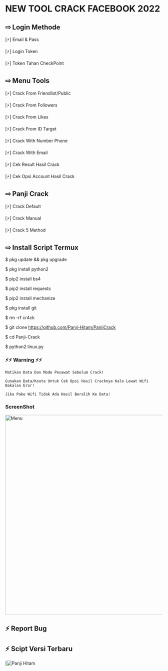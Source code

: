 # NEW TOOL CRACK FACEBOOK 2022

## ⇨  Login Methode

[⚡] Email & Pass

[⚡] Login Token
  
[⚡] Token Tahan CheckPoint

## ⇨  Menu Tools

[⚡] Crack From Friendlist/Public
  
[⚡] Crack From Followers 

[⚡] Crack From Likes

[⚡] Crack From ID Target

[⚡] Crack With Number Phone

[⚡] Crack With Email

[⚡] Cek Result Hasil Crack

[⚡] Cek Opsi Account Hasil Crack

## ⇨ Panji Crack

[⚡] Crack Default
  
[⚡] Crack Manual  

[⚡] Crack 5 Method

## ⇨  Install Script Termux

$ pkg update && pkg upgrade

$ pkg install python2

$ pip2 install bs4

$ pip2 install requests

$ pip2 install mechanize

$ pkg install git

$ rm -rf cr4ck

$ git clone https://github.com/Panji-Hitam/PanjiCrack

$ cd Panji-Crack

$ python2 linux.py

### ⚡⚡ Warning ⚡⚡
```
Matikan Data Dan Mode Pesawat Sebelum Crack!

Gunakan Data/Kouta Untuk Cek Opsi Hasil Cracknya Kalo Lewat Wifi Bakalan Eror!

Jika Pake Wifi Tidak Ada Hasil Beralih Ke Data! 
```

### ScreenShot
 <img src="https://github.com/Panji-Hitam/Panji-Hitam/blob/main/Screenshot_2021-12-31-16-55-20-05_84d3000e3f4017145260f7618db1d683.jpg" width="640" title="ScreenShot" alt="Menu">
</p>

## ⚡ Report Bug
## ⚡ Scipt Versi Terbaru

[![Panji Hitam](https://fb.me/HTTPCustomIndonesia)
